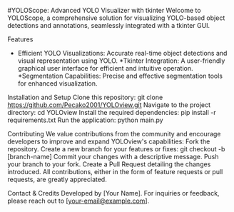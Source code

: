 #YOLOScope: Advanced YOLO Visualizer with tkinter
Welcome to YOLOScope, a comprehensive solution for visualizing YOLO-based object detections and annotations, seamlessly integrated with a tkinter GUI.

Features
* Efficient YOLO Visualizations: Accurate real-time object detections and visual representation using YOLO.
 *Tkinter Integration: A user-friendly graphical user interface for efficient and intuitive operation.
 *Segmentation Capabilities: Precise and effective segmentation tools for enhanced visualization.

Installation and Setup
Clone this repository: git clone https://github.com/Pecako2001/YOLOview.git
Navigate to the project directory: cd YOLOview
Install the required dependencies: pip install -r requirements.txt
Run the application: python main.py

Contributing
We value contributions from the community and encourage developers to improve and expand YOLOview's capabilities:
Fork the repository.
Create a new branch for your features or fixes: git checkout -b [branch-name]
Commit your changes with a descriptive message.
Push your branch to your fork.
Create a Pull Request detailing the changes introduced.
All contributions, either in the form of feature requests or pull requests, are greatly appreciated.

Contact & Credits
Developed by [Your Name]. For inquiries or feedback, please reach out to [your-email@example.com].

